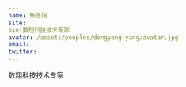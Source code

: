 ```yaml
---
name: 杨冬阳
site:
bio:数翔科技技术专家
avatar: /assets/peoples/dongyang-yang/avatar.jpg
email: 
twitter: 
---
```

数翔科技技术专家
